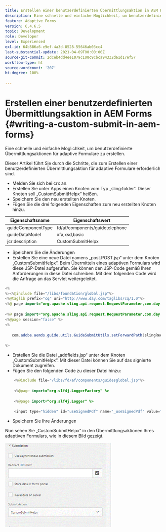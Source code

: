 ```yaml
---
title: Erstellen einer benutzerdefinierten Übermittlungsaktion in AEM Forms
description: Eine schnelle und einfache Möglichkeit, um benutzerdefinierte Übermittlungsaktionen für adaptive Formulare zu erstellen.
feature: Adaptive Forms
version: 6.4,6.5
topic: Development
role: Developer
level: Experienced
exl-id: 64b586a6-e9ef-4a3d-8528-55646ab03cc4
last-substantial-update: 2021-04-09T00:00:00Z
source-git-commit: 2dceb4dd4ee1079c100c9cbca94332d61d17ef57
workflow-type: ht
source-wordcount: '207'
ht-degree: 100%

---
```


# Erstellen einer benutzerdefinierten Übermittlungsaktion in AEM Forms {#writing-a-custom-submit-in-aem-forms}

Eine schnelle und einfache Möglichkeit, um benutzerdefinierte Übermittlungsaktionen für adaptive Formulare zu erstellen.

Dieser Artikel führt Sie durch die Schritte, die zum Erstellen einer benutzerdefinierten Übermittlungsaktion für adaptive Formulare erforderlich sind.

* Melden Sie sich bei crx an.
* Erstellen Sie unter Apps einen Knoten vom Typ „sling:folder“. Dieser Knoten soll „CustomSubmitHelpx“ heißen.
* Speichern Sie den neu erstellten Knoten.
* Fügen Sie die drei folgenden Eigenschaften zum neu erstellten Knoten hinzu.

| Eigenschaftsname | Eigenschaftswert |
|----------------    | ---------------------------------|
| guideComponentType | fd/af/components/guidetelephone |
| guideDataModel | xfa,xsd,basic |
| jcr:description | CustomSubmitHelpx |


* Speichern Sie die Änderungen
* Erstellen Sie eine neue Datei namens „post.POST.jsp“ unter dem Knoten „CustomSubmitHelpx“. Beim Übermitteln eines adaptiven Formulars wird diese JSP-Datei aufgerufen. Sie können den JSP-Code gemäß Ihren Anforderungen in diese Datei schreiben. Mit dem folgenden Code wird die Anfrage an das Servlet weitergeleitet.

```java
<%
%><%@include file="/libs/foundation/global.jsp"%>
<%@taglib prefix="cq" uri="http://www.day.com/taglibs/cq/1.0"%>
<%@ page import="org.apache.sling.api.request.RequestParameter,com.day.cq.wcm.api.WCMMode,com.adobe.forms.common.submitutils.CustomParameterRequest,com.adobe.aemds.guide.submitutils.*" %>

<%@ page import="org.apache.sling.api.request.RequestParameter,com.day.cq.wcm.api.WCMMode" %>
<%@page session="false" %>
<%

   com.adobe.aemds.guide.utils.GuideSubmitUtils.setForwardPath(slingRequest,"/bin/storeafsubmission",null,null);

%>
```

* Erstellen Sie die Datei „addfields.jsp“ unter dem Knoten „CustomSubmitHelpx“. Mit dieser Datei können Sie auf das signierte Dokument zugreifen.
* Fügen Sie den folgenden Code zu dieser Datei hinzu:

```java
    <%@include file="/libs/fd/af/components/guidesglobal.jsp"%>

    <%@page import="org.slf4j.LoggerFactory" %>

    <%@page import="org.slf4j.Logger" %>

    <input type="hidden" id="useSignedPdf" name="_useSignedPdf" value=""/>;
```

* Speichern Sie Ihre Änderungen

Nun sehen Sie „CustomSubmitHelpx“ in den Übermittlungsaktionen Ihres adaptiven Formulars, wie in diesem Bild gezeigt.

![Adaptives Formular mit benutzerdefinierten Übermittlungsaktionen](assets/capture-2.gif)
